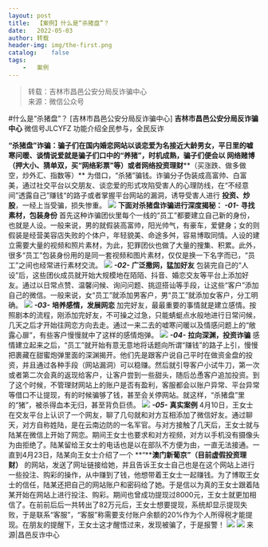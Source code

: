 ```yaml
---
layout:	post
title:	【案例】什么是“杀猪盘”？
date:	2022-05-03
author:	转载
header-img:	img/the-first.png
catalog:	false
tags:
	-	案例
---
```


<blockquote><p>转载：吉林市昌邑公安分局反诈骗中心<br>
来源：微信公众号</p></blockquote>

#什么是“杀猪盘”？
[吉林市昌邑公安分局反诈骗中心]
**吉林市昌邑公安分局反诈骗中心**
微信号JLCYFZ
功能介绍全民参与，全民反诈

**“杀猪盘”诈骗：**骗子们在国内婚恋网站以谈恋爱为名接近大龄男女，平日里的嘘寒问暖、谈情说爱就是骗子们口中的“养猪”，时机成熟，骗子们便会以
**网络赌博****（押大小、猜单双，买“网络彩票”等）****或者****网络投资理财****（买涨跌、做多做空，炒外汇、指数等）**
为借口，“杀猪”骗钱。诈骗分子伪装成高富帅、白富美，通过社交平台以交朋友、谈恋爱的形式攻陷受害人的心理防线，在“不经意间”透露自己”赚钱“的路子或者掌握平台网站的漏洞，诱导受害人进行
**投资、炒股**，一经上当受骗，损失惨重。
![]({{site.baseurl}}/postimg/jSC6UQZBSiboMHlia9qoJ4BAtf9icqBPzPK31JCdAu2Q0fBhkwqKoh0yc12XdU7EYVWvjtkmausq0kNSld4QJpFwA.jpeg)
**下面对杀猪盘诈骗进行深度揭秘：**
_**-01-**_
**寻找素材，包装身份**
首先这种诈骗团伙里每个一线的“员工”都要建立自己新的身份，也就是人设。一般来说，男的就假装高富帅，阳光帅气，有豪车，爱健身；女的则假装是经营美容店失败的个体户，年轻貌美、命途多舛，容易博取同情。人设的建立需要大量的视频和照片素材，为此，犯罪团伙也做了大量的搜集、积累。此外，很多“员工”包装身份用的是同一套视频和图片素材，仅仅是换一下名字而已，“员工”之间也经常进行素材交流。
![]({{site.baseurl}}/postimg/jSC6UQZBSibq42Q7kMM3HZXg4NayOv9UuoEdX5bHzuKVkGxRB8lUstkOpnh4icXxXjJwCaQrgduhcCAE7IibYxRDg.jpeg)
_**-02-**_
**广泛撒网，猛加好友**
包装完自己的“人设”后，这些团伙成员就开始大规模地在陌陌、抖音、婚恋交友等平台上添加好友。通过以日常点赞、温馨问候、询问问题、挑逗搭讪等手段，让这些“客户”添加自己的微信。一般来说，女“员工”就添加男客户，男“员工”就添加女客户，分工明确。
![]({{site.baseurl}}/postimg/jSC6UQZBSibq42Q7kMM3HZXg4NayOv9Uuic4Dern6IZWMqSnUUZ7hEWmP57Yl85ibbtpWNvyWFreZ9CaEy34Aic4Ww.jpeg)
_**-03-**_
**培养感情，发展网恋**
加完好友，最最重要的事情就是建立感情。按照剧本的流程，刚添加完好友，不可操之过急，只能蜻蜓点水般地进行日常问候，几天之后才开始往网恋方向去走。通过一来二去的嘘寒问暖以及情感问题上的“敞露心扉”，有些客户慢慢就中了这样的感情炮弹。
![]({{site.baseurl}}/postimg/jSC6UQZBSibq42Q7kMM3HZXg4NayOv9UuhZzO3zbkQuS8VoUlCXyRLj0uBT2XicwN1yiagNJvhQhGTTDOWHMTLbVg.jpeg)
_**-04-**_
**拉向深渊，投资诈骗**
感情建立起来之后，“员工”就开始有意无意地将话题向所谓“赚钱”的路子上引，慢慢把裹藏在甜蜜炮弹里面的深渊揭开。他们先是跟客户说自己平时在做资金盘的投资，并且通过各种手段（网站漏洞）可以稳赚。然后就引导客户小试牛刀，第一次或者第二次会真的返现给客户，让客户尝到一些甜头，随后怂恿客户追加投资。到了这个时候，不管理财网站上的账户是否有盈利，客服都会以账户异常、平台异常等借口不让提现，有的时候骗够了钱，甚至会关停网站。就这样，“杀猪盘”里的“猪”，被杀得血本无归，甚至背负巨债。
![]({{site.baseurl}}/postimg/jSC6UQZBSibq42Q7kMM3HZXg4NayOv9Uu9tBMgeLmYLczpEoI9M8RoiafNmQfFEiaKdicpPM4HRkvkKARvUcYOMPtg.jpeg)
_**-05-**_
**真实案例**
4月10日，王女士在交友平台上认识了一个网友，聊了几句就和对方互相添加了微信好友。通过聊天，对方自称姓陆，是在云南边防的一名军官。与对方接触了几天后，王女士就与陆某在微信上开始了网恋。期间王女士也要求和对方视频，对方以手机没有摄像头为由拒绝了。陆某留给王女士的电话也是以在部队不方便为由，一直无法接通。一直到4月23日，陆某向王女士介绍了一个
**“****澳门新葡京”（目前虚假投资理财）**
的网站，发送了网址链接给她，并且告诉王女士自己也是在这个网站上进行一些投注、购彩的操作，从中赚到了钱，他想带着王女士一起赚钱。为了博取王女士的信任，陆某还把自己的网站账户和密码给了她。于是信以为真的王女士跟着陆某开始在网站上进行投注、购彩。期间也曾成功提现过8000元，王女士就更加相信了。在前前后后一共转出了82万元后，王女士想要提现，系统却显示提现失败，于是联系“客服”，“客服”称需要支付账户余额的20%作为个人所得税才能提现。在朋友的提醒下，王女士这才醒悟过来，发现被骗了，于是报警！
![]({{site.baseurl}}/postimg/E8ZY8lw26dT31afyjXXdm7VGwJ4WfK59mwZg5Iso8QbEUdEPpGUVXnzptyDbGTKmIjaM3iaonJSC4ZNUuQypUXw.png)
![]({{site.baseurl}}/postimg/7f48KExj8S5r2SoPGyAOBicw10ceBIVvVyAZKyXZwOMhprgf3NnMPSWTyzkYmZdk4yWdHpCzz9cCQXib3ubBvAOA.jpeg)
来源|昌邑反诈中心
